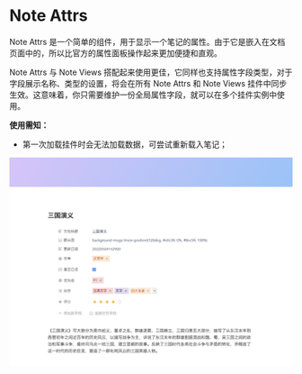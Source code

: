 # Note Attrs

Note Attrs 是一个简单的组件，用于显示一个笔记的属性。由于它是嵌入在文档页面中的，所以比官方的属性面板操作起来更加便捷和直观。

Note Attrs 与 Note Views 搭配起来使用更佳，它同样也支持属性字段类型，对于字段展示名称、类型的设置，将会在所有 Note Attrs 和 Note Views 挂件中同步生效。这意味着，你只需要维护一份全局属性字段，就可以在多个挂件实例中使用。

**使用需知：**

- 第一次加载挂件时会无法加载数据，可尝试重新载入笔记；


![preview](https://raw.githubusercontent.com/langzhou/siyuan-note/main/widgets/note-attrs/preview/note-attrs-1.png)